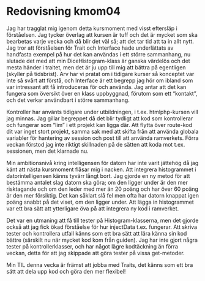 ---
---
Redovisning kmom04
=========================

Jag har tragglat mig igenom detta kursmoment med visst eftersläp i förståelsen. Jag tycker överlag att kursen är tuff och det är mycket som ska bearbetas varje vecka och då blir det väl så; att det tar tid att ta in allt nytt. Jag tror att förståelsen för Trait och Interface hade underlättats av handfasta exempel på hur det kan användas i ett större sammanhang, nu slutade det med att min DiceHistogram-klass är ganska värdelös och det mesta händer i traitet, men det är ju upp till mig att bättra på egentligen (skyller på tidsbrist). Arv har vi pratat om i tidigare kurser så konceptet var inte så svårt att förstå, och Interface är ett begrepp jag hör om ibland som var intressant att få introduceras för och använda.  Jag antar att det kan fungera som översikt över en klass uppbyggnad, förutom som ett “kontakt”, och det verkar användbart i större sammanhang.

Kontroller har använts tidigare under utbildningen, i t.ex. htmlphp-kursen vill jag minnas. Jag gillar begreppet då det blir tydligt att kod som kontrollerar och fungerar som “lim” i ett projekt kan ligga där. Att flytta över route-kod dit var inget stort projekt, samma sak med att skifta från att använda globala variabler för hantering av session och post till att använda ramverkets. Förra veckan förstod jag inte riktigt skillnaden på de sätten att koda mot t.ex. sessionen, men det klarnade nu.

Min ambitionsnivå kring intelligensen för datorn har inte varit jättehög då jag känt att nästa kursmoment flåsar mig i nacken. Att integrera histogrammet i datorintelligensen känns tyvärr långt bort. Jag gjorde en ny metod för att bestämma antalet slag datorn ska göra; om den ligger under är den mer risktagande och om den leder med mer än 20 poäng och har över 60 poäng är den mer försiktig. Det kan såklart slå fel men ofta har datorn knappat igen poäng snabbt på det viset, om den ligger under. Att lägga in histogrammet var ett bra sätt att ytterligare öva på att integrera ny kod i ramverket.

Det var en utmaning att få till tester på Histogram-klasserna, men det gjorde också att jag fick ökad förståelse för hur injectData t.ex. fungerar. Att skriva tester och kontrollera utfall känns som ett bra sätt att lära känna sin kod bättre (särskilt nu när mycket kod kom från guiden). Jag har inte gjort några tester på kontrollerklasser, och har något lägre kodtäckning än förra veckan, detta för att jag skippade att göra tester på vissa get-metoder.

Min TIL denna vecka är främst att jobba med Traits, det känns som ett bra sätt att dela upp kod och göra den mer flexibel!
